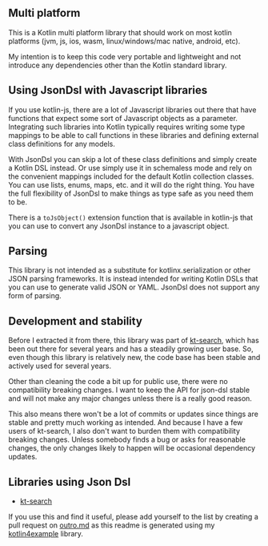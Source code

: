 ## Multi platform

This is a Kotlin multi platform library that should work on most  kotlin platforms (jvm, js, ios, wasm, linux/windows/mac native, android, etc).

My intention is to keep this code very portable and lightweight and not introduce any dependencies other than the Kotlin standard library. 

## Using JsonDsl with Javascript libraries

If you use kotlin-js, there are a lot of Javascript libraries out there that have functions that expect some sort of Javascript objects as a parameter. Integrating such libraries into Kotlin typically requires writing some type mappings to be able to call functions in these libraries and defining external class definitions for any models.

With JsonDsl you can skip a lot of these class definitions and simply create a Kotlin DSL instead. Or use simply use it in schemaless mode and rely on the convenient mappings included for the default Kotlin collection classes. You can use lists, enums, maps, etc. and it will do the right thing. You have the full flexibility of JsonDsl to make things as type safe as you need them to be.

There is a `toJsObject()` extension function that is available in kotlin-js that you can use to convert any JsonDsl instance to a javascript object.

## Parsing

This library is not intended as a substitute for kotlinx.serialization or other JSON parsing frameworks. It is instead intended for writing Kotlin DSLs that you can use to generate valid JSON or YAML. JsonDsl does not support any form of parsing.

## Development and stability

Before I extracted it from there, this library was part of [kt-search](https://github.com/jillesvangurp/kt-search), which has been out there for several years and  has a steadily growing user base. So, even though this library is relatively new, the code base has been stable and actively used for several years.

Other than cleaning the code a bit up for public use, there were no compatibility breaking changes. I want to keep the API for json-dsl stable and will not make any major changes unless there is a really good reason. 

This also means there won't be a lot of commits or updates since things are stable and pretty much working as intended. And because I have a few users of kt-search, I also don't want to burden them with compatibility breaking changes. Unless somebody finds a bug or asks for reasonable changes, the only changes likely to happen will be occasional dependency updates.

## Libraries using Json Dsl

- [kt-search](https://github.com/jillesvangurp/kt-search)

If you use this and find it useful, please add yourself to the list by creating a pull request on
[outro.md](src/jvmTest/com/jillesvangurp/jsondsl/readme/outro.md) as this readme is generated using
my [kotlin4example](https://github.com/jillesvangurp/kotlin4example) library.
